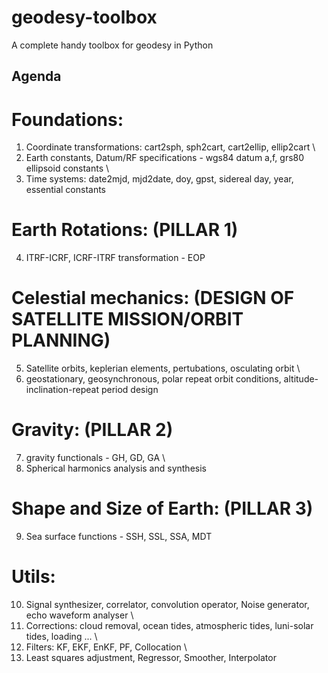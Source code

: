 # geodesy-toolbox
A complete handy toolbox for geodesy in Python

## Agenda
# Foundations: 
1. Coordinate transformations: cart2sph, sph2cart, cart2ellip, ellip2cart \
2. Earth constants, Datum/RF specifications - wgs84 datum a,f, grs80 ellipsoid constants \
3. Time systems: date2mjd, mjd2date, doy, gpst, sidereal day, year, essential constants 

# Earth Rotations: (PILLAR 1) 
4. ITRF-ICRF, ICRF-ITRF transformation - EOP 

# Celestial mechanics: (DESIGN OF SATELLITE MISSION/ORBIT PLANNING) 
5. Satellite orbits, keplerian elements, pertubations, osculating orbit \
6. geostationary, geosynchronous, polar repeat orbit conditions, altitude-inclination-repeat period design 

# Gravity: (PILLAR 2) 
7. gravity functionals - GH, GD, GA \
8. Spherical harmonics analysis and synthesis 

# Shape and Size of Earth: (PILLAR 3) 
9. Sea surface functions - SSH, SSL, SSA, MDT 

# Utils: 
10. Signal synthesizer, correlator, convolution operator, Noise generator, echo waveform analyser \
11. Corrections: cloud removal, ocean tides, atmospheric tides, luni-solar tides, loading ... \
12. Filters: KF, EKF, EnKF, PF, Collocation \
13. Least squares adjustment, Regressor, Smoother, Interpolator 
